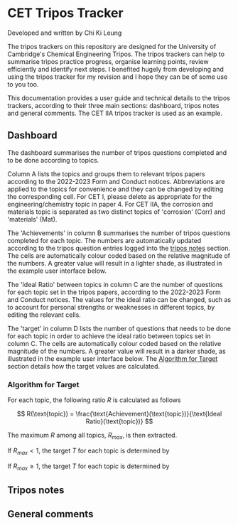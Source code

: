 # CET Tripos Tracker
Developed and written by Chi Ki Leung

The tripos trackers on this repository are designed for the University of Cambridge's Chemical Engineering Tripos. The tripos trackers can help to summarise tripos practice progress, organise learning points, review efficiently and identify next steps. I benefited hugely from developing and using the tripos tracker for my revision and I hope they can be of some use to you too.

This documentation provides a user guide and technical details to the tripos trackers, according to their three main sections: dashboard, tripos notes and general comments. The CET IIA tripos tracker is used as an example.

## Dashboard
The dashboard summarises the number of tripos questions completed and to be done according to topics.

Column A lists the topics and groups them to relevant tripos papers according to the 2022-2023 Form and Conduct notices. Abbreviations are applied to the topics for convenience and they can be changed by editing the corresponding cell. For CET I, please delete as appropriate for the engineering/chemistry topic in paper 4. For CET IIA, the corrosion and materials topic is separated as two distinct topics of 'corrosion' (Corr) and 'materials' (Mat).

The 'Achievements' in column B summarises the number of tripos questions completed for each topic. The numbers are automatically updated according to the tripos question entries logged into the [tripos notes](#tripos-notes) section. The cells are automatically colour coded based on the relative magnitude of the numbers. A greater value will result in a lighter shade, as illustrated in the example user interface below.

The 'Ideal Ratio' between topics in column C are the number of questions for each topic set in the tripos papers, according to the 2022-2023 Form and Conduct notices. The values for the ideal ratio can be changed, such as to account for personal strengths or weaknesses in different topics, by editing the relevant cells.

The 'target' in column D lists the number of questions that needs to be done for each topic in order to achieve the ideal ratio between topics set in column C. The cells are automatically colour coded based on the relative magnitude of the numbers. A greater value will result in a darker shade, as illustrated in the example user interface below. The [Algorithm for Target](#algorithm-for-target) section details how the target values are calculated.

### Algorithm for Target
For each topic, the following ratio $R$ is calculated as follows

$$ R(\text{topic}) = \frac{\text{Achievement}(\text{topic})}{\text{Ideal Ratio}(\text{topic})} $$

The maximum $R$ among all topics, $R_{max}$, is then extracted.

If $R_{max} < 1$, the target $T$ for each topic is determined by


If $R_{max} \ge 1$, the target $T$ for each topic is determined by


## Tripos notes


## General comments
